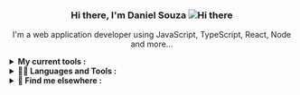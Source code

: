 <h3 align="center">Hi there, I'm Daniel Souza <img src="https://media.giphy.com/media/hvRJCLFzcasrR4ia7z/giphy.gif" height="30px" alt="Hi there" /></h3>

<p align="center">I'm a web application developer using JavaScript, TypeScript, React, Node and more...</p>

<details>
	<summary><b>My current tools :</b></summary>
	</br>

- 🌎 Front-end Web with React  
- 📡 Back-end with Node.js  
- 🛠️ Typescript  
- 🧰 And more...  
</details>

<details>
	<summary><b>👨‍💻 Languages and Tools :</b></summary>
	</br>
	
<img align="center" title="javascript" alt="javascript" height="40" width="40" src="https://github.com/devicons/devicon/blob/master/icons/javascript/javascript-original.svg">
<img align="center" title="typescript" alt="typescript" height="40" width="40" src="https://github.com/devicons/devicon/blob/master/icons/typescript/typescript-original.svg">
<img align="center" title="react" alt="react" height="40"  width="40" src="https://github.com/devicons/devicon/blob/master/icons/react/react-original.svg">
<img align="center" title="node" alt="node" height="40"  width="40" src="https://cdn.jsdelivr.net/gh/devicons/devicon/icons/nodejs/nodejs-original.svg">
<img align="center" title="express" alt="express" height="40"  width="40" src="https://github.com/devicons/devicon/blob/master/icons/express/express-original.svg">
<img align="center" title="git" alt="git" height="40"  width="40" src="https://github.com/devicons/devicon/blob/master/icons/git/git-original.svg">
<img align="center" title="postgresql" alt="postgresql" height="40"  width="40" src="https://github.com/devicons/devicon/blob/master/icons/postgresql/postgresql-original.svg">
<img align="center" title="docker" alt="docker" height="40"  width="40" src="https://github.com/devicons/devicon/blob/master/icons/docker/docker-original-wordmark.svg">
<img align="center" title="jest" alt="jest" height="40"  width="40" src="https://github.com/devicons/devicon/blob/master/icons/jest/jest-plain.svg">
<img align="center" title="html" alt="html" height="40" width="40" src="https://raw.githubusercontent.com/devicons/devicon/master/icons/html5/html5-original.svg">
<img align="center" title="css" alt="css" height="40" width="40" src="https://raw.githubusercontent.com/devicons/devicon/master/icons/css3/css3-original.svg">
<img align="center" title="nextjs" alt="nextjs" height="40" width="40" src="https://github.com/devicons/devicon/blob/master/icons/nextjs/nextjs-original.svg">
<img align="center" title="sass" alt="sass" height="40" width="40" src="https://github.com/devicons/devicon/blob/master/icons/sass/sass-original.svg">
<img align="center" title="eslint" alt="eslint" height="40" width="40" src="https://github.com/devicons/devicon/blob/master/icons/eslint/eslint-original.svg">
<img align="center" title="vscode" alt="vscode" height="40" width="40" src="https://img.icons8.com/color/48/000000/visual-studio-code-2019.png"/>   
<img align="center" title="linux" alt="linux" height="40" width="40" src="https://cdn.jsdelivr.net/gh/devicons/devicon/icons/linux/linux-original.svg"> 
<img align="center" title="bash" alt="bash" height="40" width="40" src="https://github.com/devicons/devicon/blob/master/icons/bash/bash-original.svg"> 

</details>

<details>
	<summary><b>💬 Find me elsewhere :</b></summary>
	</br>

[![Linkedin Badge](https://img.shields.io/badge/-Daniel%20Souza-blue?style=flat-square&logo=Linkedin&logoColor=white&link=https://www.linkedin.com/in/daniel-souza01/)](https://www.linkedin.com/in/daniel-souza01/) 
[![Gmail Badge](https://img.shields.io/badge/-danielsouza51764@gmail.com-c14438?style=flat-square&logo=Gmail&logoColor=white&link=mailto:danielsouza51764@gmail.com)](mailto:danielsouza51764@gmail.com)
</details>

<!--
### Hi there 👋


**DanielSouz4/DanielSouz4** is a ✨ _special_ ✨ repository because its `README.md` (this file) appears on your GitHub profile.

Here are some ideas to get you started:

- 🔭 I’m currently working on ...
- 🌱 I’m currently learning ...
- 👯 I’m looking to collaborate on ...
- 🤔 I’m looking for help with ...
- 💬 Ask me about ...
- 📫 How to reach me: ...
- 😄 Pronouns: ...
- ⚡ Fun fact: ...
-->
